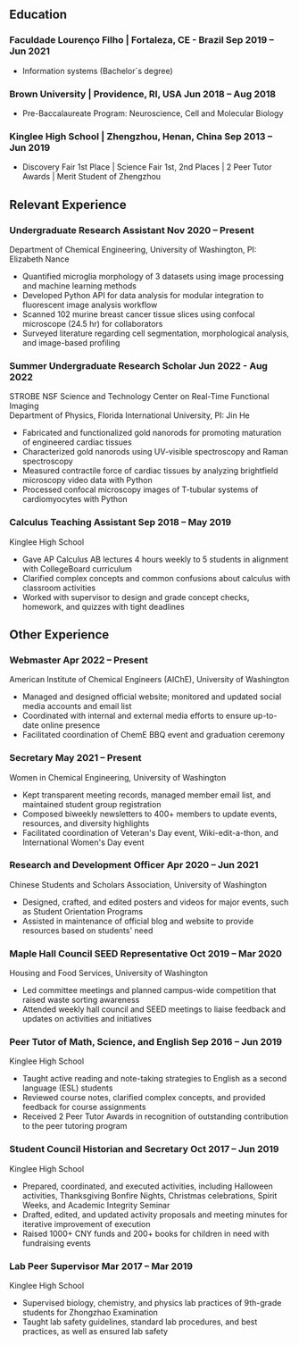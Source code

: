 
<link rel="stylesheet" type="text/css" href="resume.css">

<!-- 
<span class="name">Caique Santos</span>

<span class="info">

[![Mail](https://simpleicons.org/icons/minutemailer.svg) tlin10@uw.edu](mailto:caique.c.s@icloud.com)
[![GitHub](https://simpleicons.org/icons/github.svg) github.com/tengjuilin](https://github.com/caiquecsx)

</span> -->



## Education

### Faculdade Lourenço Filho | <location> Fortaleza, CE - Brazil </location> <time> Sep 2019 – Jun 2021 </time>

- Information systems (Bachelor´s degree) 

### Brown University | <location> Providence, RI, USA </location> <time> Jun 2018 – Aug 2018 </time>

- Pre-Baccalaureate Program: Neuroscience, Cell and Molecular Biology

### Kinglee High School | <location> Zhengzhou, Henan, China </location> <time> Sep 2013 – Jun 2019 </time>

- Discovery Fair 1st Place | Science Fair 1st, 2nd Places | 2 Peer Tutor Awards | Merit Student of Zhengzhou

## Relevant Experience

### Undergraduate Research Assistant <time> Nov 2020 – Present </time>

<location> Department of Chemical Engineering, University of Washington, PI: Elizabeth Nance </location>

- Quantified microglia morphology of 3 datasets using image processing and machine learning methods
- Developed Python API for data analysis for modular integration to fluorescent image analysis workflow
- Scanned 102 murine breast cancer tissue slices using confocal microscope (24.5 hr) for collaborators
- Surveyed literature regarding cell segmentation, morphological analysis, and image-based profiling

### Summer Undergraduate Research Scholar <time> Jun 2022 - Aug 2022 </time>

<location> STROBE NSF Science and Technology Center on Real-Time Functional Imaging <br/> Department of Physics, Florida International University, PI: Jin He </location>

- Fabricated and functionalized gold nanorods for promoting maturation of engineered cardiac tissues
- Characterized gold nanorods using UV-visible spectroscopy and Raman spectroscopy
- Measured contractile force of cardiac tissues by analyzing brightfield microscopy video data with Python
- Processed confocal microscopy images of T-tubular systems of cardiomyocytes with Python

### Calculus Teaching Assistant <time> Sep 2018 – May 2019 </time>

<location> Kinglee High School </location>

- Gave AP Calculus AB lectures 4 hours weekly to 5 students in alignment with CollegeBoard curriculum
- Clarified complex concepts and common confusions about calculus with classroom activities
- Worked with supervisor to design and grade concept checks, homework, and quizzes with tight deadlines

## Other Experience

### Webmaster <time> Apr 2022 – Present </time>

<location> American Institute of Chemical Engineers (AIChE), University of Washington </location>

- Managed and designed official website; monitored and updated social media accounts and email list
- Coordinated with internal and external media efforts to ensure up-to-date online presence
- Facilitated coordination of ChemE BBQ event and graduation ceremony

### Secretary <time> May 2021 – Present </time>

<location> Women in Chemical Engineering, University of Washington </location>

- Kept transparent meeting records, managed member email list, and maintained student group registration
- Composed biweekly newsletters to 400+ members to update events, resources, and diversity highlights
- Facilitated coordination of Veteran's Day event, Wiki-edit-a-thon, and International Women's Day event

### Research and Development Officer <time> Apr 2020 – Jun 2021 </time>

<location> Chinese Students and Scholars Association, University of Washington </location>

- Designed, crafted, and edited posters and videos for major events, such as Student Orientation Programs
- Assisted in maintenance of official blog and website to provide resources based on students' need

### Maple Hall Council SEED Representative <time> Oct 2019 – Mar 2020 </time>

<location> Housing and Food Services, University of Washington </location>

- Led committee meetings and planned campus-wide competition that raised waste sorting awareness
- Attended weekly hall council and SEED meetings to liaise feedback and updates on activities and initiatives

### Peer Tutor of Math, Science, and English <time> Sep 2016 – Jun 2019 </time>

<location> Kinglee High School </location>

- Taught active reading and note-taking strategies to English as a second language (ESL) students
- Reviewed course notes, clarified complex concepts, and provided feedback for course assignments
- Received 2 Peer Tutor Awards in recognition of outstanding contribution to the peer tutoring program

### Student Council Historian and Secretary <time> Oct 2017 – Jun 2019 </time>

<location> Kinglee High School </location>

- Prepared, coordinated, and executed activities, including Halloween activities, Thanksgiving Bonfire Nights, Christmas celebrations, Spirit Weeks, and Academic Integrity Seminar
- Drafted, edited, and updated activity proposals and meeting minutes for iterative improvement of execution
- Raised 1000+ CNY funds and 200+ books for children in need with fundraising events

### Lab Peer Supervisor <time> Mar 2017 – Mar 2019 </time>

<location> Kinglee High School </location>

- Supervised biology, chemistry, and physics lab practices of 9th-grade students for Zhongzhao Examination
- Taught lab safety guidelines, standard lab procedures, and best practices, as well as ensured lab safety

<!-- Detail checks: 1. No period for each bullet; 2. Past tense for previous work; 3. Present tense for current work; 4. Spell check passed; 5. Grammarly check passed; 6. Sync with Linkedin; 7. Check paper format -->